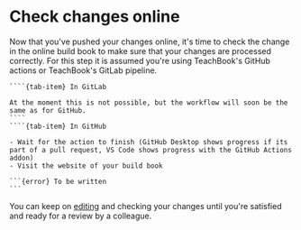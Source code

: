 # Check changes online

Now that you've pushed your changes online, it's time to check the change in the online build book to make sure that your changes are processed correctly. For this step it is assumed you're using TeachBook's GitHub actions or TeachBook's GitLab pipeline.

`````{tab-set}
````{tab-item} In GitLab

At the moment this is not possible, but the workflow will soon be the same as for GitHub.
````
````{tab-item} In GitHub

- Wait for the action to finish (GitHub Desktop shows progress if its part of a pull request, VS Code shows progress with the GitHub Actions addon)
- Visit the website of your build book

```{error} To be written
```
`````

You can keep on [editing](edit_book) and checking your changes until you're satisfied and ready for a review by a colleague.